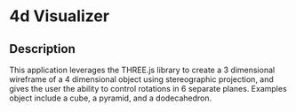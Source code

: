 # 4d Visualizer

## Description
This application leverages the THREE.js library to create a 3 dimensional wireframe of a 4 dimensional object using stereographic projection, and gives the user the ability to control rotations in 6 separate planes. Examples object include a cube, a pyramid, and a dodecahedron.

